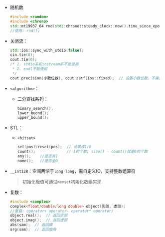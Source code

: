 + 随机数

  ```c++
  #include <random>
  #include <chrono>
  std::mt19937_64 rnd(std::chrono::steady_clock::now().time_since_epoch().count());
  //使用: rnd();
  ```

+ 关闭流：

  ```c++
  std::ios::sync_with_stdio(false);
  cin.tie(0);
  cout.tie(0); 
  /* 1. stdio系和iostream系不能混用
   * 2. endl不能使用
   */
  cout.precision(小数位数), cout.setf(ios::fixed);  // 设置小数位数，不需要重复设置
  ```
  
+ `<algorithm>`：

  + 二分查找系列：

    ```c++
    binary_search();
    lower_buond();
    upper_bound();
    ```

+ STL：

  + `<bitset>`

    ```c++
    set(pos)/reset(pos);  // 设置成1/0
    count();              // 1的个数; size() - count()就是0的个数
    any();    //是否有1
    none();   //是否全0
    ```

+ `__int128`：空间两倍于`long long`，需自定义IO，支持整数运算符

  > 初始化极值可通过`memset`初始化数组实现

+ 复数：

  ```c++
  #include <complex>
  complex<float/double/long double> object(实部, 虚部);
  //重载: operator+ operator- operator* operator/
  object.real();  // 返回实部
  object.imag();  // 返回虚部
  abs(sam);  // 返回模
  arg(sam);  // 返回幅角
  ```

  